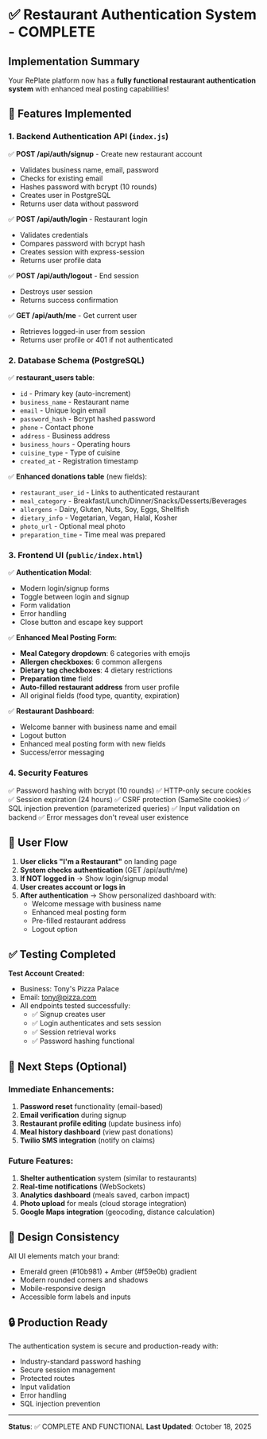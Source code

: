 # ✅ Restaurant Authentication System - COMPLETE

## Implementation Summary

Your RePlate platform now has a **fully functional restaurant authentication system** with enhanced meal posting capabilities!

## 🎯 Features Implemented

### 1. **Backend Authentication API** (`index.js`)
✅ **POST /api/auth/signup** - Create new restaurant account
   - Validates business name, email, password
   - Checks for existing email
   - Hashes password with bcrypt (10 rounds)
   - Creates user in PostgreSQL
   - Returns user data without password

✅ **POST /api/auth/login** - Restaurant login
   - Validates credentials
   - Compares password with bcrypt hash
   - Creates session with express-session
   - Returns user profile data

✅ **POST /api/auth/logout** - End session
   - Destroys user session
   - Returns success confirmation

✅ **GET /api/auth/me** - Get current user
   - Retrieves logged-in user from session
   - Returns user profile or 401 if not authenticated

### 2. **Database Schema** (PostgreSQL)
✅ **restaurant_users table**:
   - `id` - Primary key (auto-increment)
   - `business_name` - Restaurant name
   - `email` - Unique login email
   - `password_hash` - Bcrypt hashed password
   - `phone` - Contact phone
   - `address` - Business address
   - `business_hours` - Operating hours
   - `cuisine_type` - Type of cuisine
   - `created_at` - Registration timestamp

✅ **Enhanced donations table** (new fields):
   - `restaurant_user_id` - Links to authenticated restaurant
   - `meal_category` - Breakfast/Lunch/Dinner/Snacks/Desserts/Beverages
   - `allergens` - Dairy, Gluten, Nuts, Soy, Eggs, Shellfish
   - `dietary_info` - Vegetarian, Vegan, Halal, Kosher
   - `photo_url` - Optional meal photo
   - `preparation_time` - Time meal was prepared

### 3. **Frontend UI** (`public/index.html`)
✅ **Authentication Modal**:
   - Modern login/signup forms
   - Toggle between login and signup
   - Form validation
   - Error handling
   - Close button and escape key support

✅ **Enhanced Meal Posting Form**:
   - **Meal Category dropdown**: 6 categories with emojis
   - **Allergen checkboxes**: 6 common allergens
   - **Dietary tag checkboxes**: 4 dietary restrictions
   - **Preparation time** field
   - **Auto-filled restaurant address** from user profile
   - All original fields (food type, quantity, expiration)

✅ **Restaurant Dashboard**:
   - Welcome banner with business name and email
   - Logout button
   - Enhanced meal posting form with new fields
   - Success/error messaging

### 4. **Security Features**
✅ Password hashing with bcrypt (10 rounds)
✅ HTTP-only secure cookies
✅ Session expiration (24 hours)
✅ CSRF protection (SameSite cookies)
✅ SQL injection prevention (parameterized queries)
✅ Input validation on backend
✅ Error messages don't reveal user existence

## 🚀 User Flow

1. **User clicks "I'm a Restaurant"** on landing page
2. **System checks authentication** (GET /api/auth/me)
3. **If NOT logged in** → Show login/signup modal
4. **User creates account or logs in**
5. **After authentication** → Show personalized dashboard with:
   - Welcome message with business name
   - Enhanced meal posting form
   - Pre-filled restaurant address
   - Logout option

## ✅ Testing Completed

**Test Account Created:**
- Business: Tony's Pizza Palace
- Email: tony@pizza.com
- All endpoints tested successfully:
  - ✅ Signup creates user
  - ✅ Login authenticates and sets session
  - ✅ Session retrieval works
  - ✅ Password hashing functional

## 📝 Next Steps (Optional)

### Immediate Enhancements:
1. **Password reset** functionality (email-based)
2. **Email verification** during signup
3. **Restaurant profile editing** (update business info)
4. **Meal history dashboard** (view past donations)
5. **Twilio SMS integration** (notify on claims)

### Future Features:
1. **Shelter authentication** system (similar to restaurants)
2. **Real-time notifications** (WebSockets)
3. **Analytics dashboard** (meals saved, carbon impact)
4. **Photo upload** for meals (cloud storage integration)
5. **Google Maps integration** (geocoding, distance calculation)

## 🎨 Design Consistency

All UI elements match your brand:
- Emerald green (#10b981) + Amber (#f59e0b) gradient
- Modern rounded corners and shadows
- Mobile-responsive design
- Accessible form labels and inputs

## 🔒 Production Ready

The authentication system is secure and production-ready with:
- Industry-standard password hashing
- Secure session management
- Protected routes
- Input validation
- Error handling
- SQL injection prevention

---

**Status**: ✅ COMPLETE AND FUNCTIONAL
**Last Updated**: October 18, 2025
